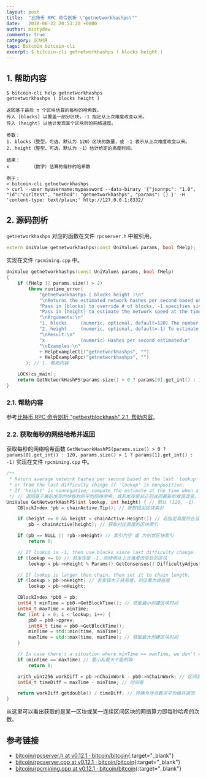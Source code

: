 ```yaml
---
layout: post
title:  "比特币 RPC 命令剖析 \"getnetworkhashps\""
date:   2018-06-22 20:53:20 +0800
author: mistydew
comments: true
category: 区块链
tags: Bitcoin bitcoin-cli
excerpt: $ bitcoin-cli getnetworkhashps ( blocks height )
---
```

## 1. 帮助内容

```shell
$ bitcoin-cli help getnetworkhashps
getnetworkhashps ( blocks height )

返回基于最后 n 个区块估算的每秒的哈希数。
传入 [blocks] 以覆盖一部分区块，-1 指定从上次难度改变以来。
传入 [height] 以估计发现某个区块时的网络速度。

参数：
1. blocks（整型，可选，默认为 120）区块的数量，或 -1 表示从上次难度改变以来。
2. height（整型，可选，默认为 -1）估计给定的高度时间。

结果：
x        （数字）估算的每秒的哈希数

例子：
> bitcoin-cli getnetworkhashps
> curl --user myusername:mypassword --data-binary '{"jsonrpc": "1.0", "id":"curltest", "method": "getnetworkhashps", "params": [] }' -H 'content-type: text/plain;' http://127.0.0.1:8332/
```

## 2. 源码剖析

`getnetworkhashps` 对应的函数在文件 `rpcserver.h` 中被引用。

```cpp
extern UniValue getnetworkhashps(const UniValue& params, bool fHelp);
```

实现在文件 `rpcmining.cpp` 中。

```cpp
UniValue getnetworkhashps(const UniValue& params, bool fHelp)
{
    if (fHelp || params.size() > 2)
        throw runtime_error(
            "getnetworkhashps ( blocks height )\n"
            "\nReturns the estimated network hashes per second based on the last n blocks.\n"
            "Pass in [blocks] to override # of blocks, -1 specifies since last difficulty change.\n"
            "Pass in [height] to estimate the network speed at the time when a certain block was found.\n"
            "\nArguments:\n"
            "1. blocks     (numeric, optional, default=120) The number of blocks, or -1 for blocks since last difficulty change.\n"
            "2. height     (numeric, optional, default=-1) To estimate at the time of the given height.\n"
            "\nResult:\n"
            "x             (numeric) Hashes per second estimated\n"
            "\nExamples:\n"
            + HelpExampleCli("getnetworkhashps", "")
            + HelpExampleRpc("getnetworkhashps", "")
       ); // 1. 帮助内容

    LOCK(cs_main);
    return GetNetworkHashPS(params.size() > 0 ? params[0].get_int() : 120, params.size() > 1 ? params[1].get_int() : -1); // 2. 获取每秒的网络哈希并返回
}
```

### 2.1. 帮助内容

参考[比特币 RPC 命令剖析 "getbestblockhash" 2.1. 帮助内容](/blog/2018/05/bitcoin-rpc-command-getbestblockhash.html#21-帮助内容)。

### 2.2. 获取每秒的网络哈希并返回

获取每秒的网络哈希函数 `GetNetworkHashPS(params.size() > 0 ? params[0].get_int() : 120, params.size() > 1 ? params[1].get_int() : -1)` 实现在文件 `rpcmining.cpp` 中。

```cpp
/**
 * Return average network hashes per second based on the last 'lookup' blocks,
 * or from the last difficulty change if 'lookup' is nonpositive.
 * If 'height' is nonnegative, compute the estimate at the time when a given block was found.
 */ // 返回基于最新发现的块每秒的平均网络哈希，或若发现是非正则返回最新的难度改变。若高度非负，计算找到一个给定区块时的估计值
UniValue GetNetworkHashPS(int lookup, int height) { // 默认 (120, -1)
    CBlockIndex *pb = chainActive.Tip(); // 获取链尖区块索引

    if (height >= 0 && height < chainActive.Height()) // 若指定高度符合当前链高度范围
        pb = chainActive[height]; // 获取对应高度的区块索引

    if (pb == NULL || !pb->nHeight) // 索引为空 或 为创世区块索引
        return 0;

    // If lookup is -1, then use blocks since last difficulty change.
    if (lookup <= 0) // 若发现是 -1，则使用从上次难度改变后的区块
        lookup = pb->nHeight % Params().GetConsensus().DifficultyAdjustmentInterval() + 1;

    // If lookup is larger than chain, then set it to chain length.
    if (lookup > pb->nHeight) // 若发现大于链高度，则设置为链高度
        lookup = pb->nHeight;

    CBlockIndex *pb0 = pb;
    int64_t minTime = pb0->GetBlockTime(); // 获取最小创建区块时间
    int64_t maxTime = minTime;
    for (int i = 0; i < lookup; i++) {
        pb0 = pb0->pprev;
        int64_t time = pb0->GetBlockTime();
        minTime = std::min(time, minTime);
        maxTime = std::max(time, maxTime); // 获取最大创建区块时间
    }

    // In case there's a situation where minTime == maxTime, we don't want a divide by zero exception.
    if (minTime == maxTime) // 最小和最大不能相等
        return 0;

    arith_uint256 workDiff = pb->nChainWork - pb0->nChainWork; // 区间首尾区块的工作量之差
    int64_t timeDiff = maxTime - minTime; // 时间差

    return workDiff.getdouble() / timeDiff; // 转换为浮点数求平均值并返回
}
```

从这里可以看出获取的是某一区块或某一连续区间区块的网络算力即每秒哈希的次数。

## 参考链接

* [bitcoin/rpcserver.h at v0.12.1 · bitcoin/bitcoin](https://github.com/bitcoin/bitcoin/blob/v0.12.1/src/rpcserver.h){:target="_blank"}
* [bitcoin/rpcserver.cpp at v0.12.1 · bitcoin/bitcoin](https://github.com/bitcoin/bitcoin/blob/v0.12.1/src/rpcserver.cpp){:target="_blank"}
* [bitcoin/rpcmining.cpp at v0.12.1 · bitcoin/bitcoin](https://github.com/bitcoin/bitcoin/blob/v0.12.1/src/rpcmining.cpp){:target="_blank"}
